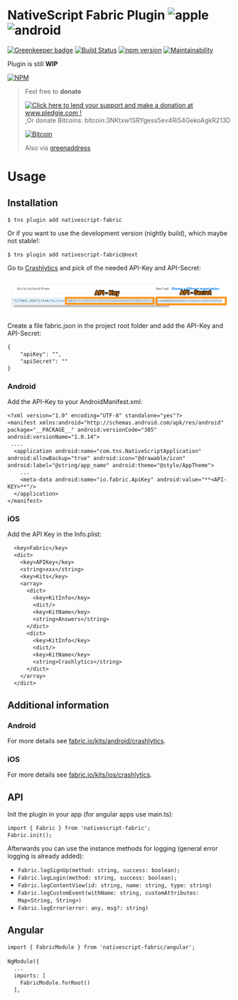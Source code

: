 # NativeScript Fabric Plugin ![apple](https://cdn3.iconfinder.com/data/icons/picons-social/57/16-apple-32.png) ![android](https://cdn4.iconfinder.com/data/icons/logos-3/228/android-32.png)

[![Greenkeeper badge](https://badges.greenkeeper.io/hypery2k/nativescript-fabric.svg)](https://greenkeeper.io/)
[![Build Status](https://travis-ci.org/hypery2k/nativescript-fabric.svg?branch=master)](https://travis-ci.org/hypery2k/nativescript-fabric)
[![npm version](https://badge.fury.io/js/nativescript-fabric.svg)](http://badge.fury.io/js/nativescript-fabric)
[![Maintainability](https://api.codeclimate.com/v1/badges/85a5fd560b331cd8922e/maintainability)](https://codeclimate.com/github/hypery2k/nativescript-fabric/maintainability)

Plugin is still **WIP**

[![NPM](https://nodei.co/npm/nativescript-fabric.png?downloads=true&downloadRank=true&stars=true)](https://nodei.co/npm/nativescript-fabric/)

<a name="donation"></a>
> Feel free to **donate**
>
> <a href='http://www.pledgie.com/campaigns/33053'><img alt='Click here to lend your support and make a donation at www.pledgie.com !' src='http://www.pledgie.com/campaigns/33053.png?skin_name=chrome' border='0' /></a>
> <a target="_blank" href="https://www.paypal.com/cgi-bin/webscr?cmd=_s-xclick&hosted_button_id=AGPGLZYNV6Y5S">
> <img alt="" border="0" src="https://www.paypalobjects.com/de_DE/DE/i/btn/btn_donateCC_LG.gif"/>
> </img></a>
> Or donate Bitcoins: bitcoin:3NKtxw1SRYgess5ev4Ri54GekoAgkR213D
>
> [![Bitcoin](https://martinreinhardt-online.de/bitcoin.png)](bitcoin:3NKtxw1SRYgess5ev4Ri54GekoAgkR213D)
>
> Also via [greenaddress](https://greenaddress.it/pay/GA3ZPfh7As3Gc2oP6pQ1njxMij88u/)

# Usage




## Installation

```
$ tns plugin add nativescript-fabric
```

Or if you want to use the development version (nightly build), which maybe not stable!:

```
$ tns plugin add nativescript-fabric@next
```


Go to [Crashlytics](https://fabric.io/kits/ios/crashlytics/install) and pick of the needed API-Key and API-Secret:

![](etc/crashlytics_configuration.png)

Create a file fabric.json in the project root folder and add the API-Key and API-Secret: 

```
{
    "apiKey": "",
    "apiSecret": ""
}
```

### Android

Add the API-Key to your AndroidManifest.xml:

```
<?xml version="1.0" encoding="UTF-8" standalone="yes"?>
<manifest xmlns:android="http://schemas.android.com/apk/res/android" package="__PACKAGE__" android:versionCode="385" android:versionName="1.0.14">
 ....
  <application android:name="com.tns.NativeScriptApplication" android:allowBackup="true" android:icon="@drawable/icon" android:label="@string/app_name" android:theme="@style/AppTheme">
    ...
    <meta-data android:name="io.fabric.ApiKey" android:value="**<API-KEY>**"/>
  </application>
</manifest>

```

### iOS

Add the API Key in the Info.plist:
```
  <key>Fabric</key>
  <dict>
    <key>APIKey</key>
    <string>xxx</string>
    <key>Kits</key>
    <array>
      <dict>
        <key>KitInfo</key>
        <dict/>
        <key>KitName</key>
        <string>Answers</string>
      </dict>
      <dict>
        <key>KitInfo</key>
        <dict/>
        <key>KitName</key>
        <string>Crashlytics</string>
      </dict>
    </array>
  </dict>
```

## Additional information

### Android 

For more details see [fabric.io/kits/android/crashlytics](https://fabric.io/kits/android/crashlytics/install).

### iOS

For more details see [fabric.io/kits/ios/crashlytics](https://fabric.io/kits/ios/crashlytics/manual-install?step=1).

## API

Init the plugin in your app (for angular apps use main.ts):

```
import { Fabric } from 'nativescript-fabric';
Fabric.init();
```

Afterwards you can use the instance methods for logging (general error logging is already added):
* `Fabric.logSignUp(method: string, success: boolean);`
* `Fabric.logLogin(method: string, success: boolean);`
* `Fabric.logContentView(id: string, name: string, type: string)`
* `Fabric.logCustomEvent(withName: string, customAttributes: Map<String, String>)`
* `Fabric.logError(error: any, msg?: string)`


## Angular

```
import { FabricModule } from 'nativescript-fabric/angular';

NgModule({
  ...
  imports: [
    FabricModule.forRoot()
  ],

```
